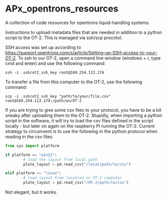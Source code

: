 # APx_opentrons_resources
A collection of code resources for opentrons liquid-handling systems.

Instructions to upload metadata files that are needed in addition to a python script to the OT-2. This is managed via ssh/scp procotol.

SSH access was set up according to https://support.opentrons.com/s/article/Setting-up-SSH-access-to-your-OT-2. To ssh to our OT-2, open a command line window (windows + r, type cmd and enter) and use the following command:

```
ssh -i .ssh/ot2_ssh_key root@169.254.113.174
```

To transfer a file from this computer to the OT-2, use the following command:

```
scp -i .ssh/ot2_ssh_key "path/to/your/file.csv" root@169.254.113.174:/path/on/OT-2
```


If you are trying to give some csv files to your protocol, you have to be a bit sneaky after uploading them to the OT-2. Stupidly, when importing a python script in the software, it will try to load the csv files defined in the script locally - but later on again on the raspberry PI running the OT-2. Current strategy to circumvent is to use the following in the python protocol when reading in the csv files:

```python
from sys import platform

if platform == "win32":
        # load the layout from local path
        plate_layout = pd.read_csv("/local/path/to/csv")

elif platform == "linux":
        # load layout from location on OT-2 computer
        plate_layout = pd.read_csv("/OT-2/path/to/csv")
```

Not elegant, but it works.

